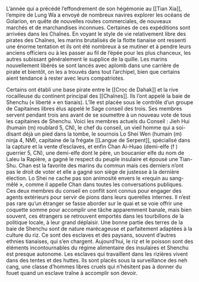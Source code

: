 L’année qui a précédé l’effondrement de son hégémonie au [[Tian Xia]], l’empire de Lung Wa a envoyé de nombreux navires explorer les océans de Golarion, en quête de nouvelles routes commerciales, de nouveaux marchés et de marchandises inconnues. Certaines de ces expéditions sont arrivées dans les Chaînes. En voyant le style de vie relativement libre des pirates des Chaînes, les marins brutalisés de la flotte tianaise ont ressenti une énorme tentation et ils ont été nombreux à se mutiner et à pendre leurs anciens officiers ou à les passer au fil de l’épée pour les plus chanceux, les autres subissant généralement le supplice de la quille. Les marins nouvellement libérés se sont lancés avec aplomb dans une carrière de pirate et bientôt, on les a trouvés dans tout l’archipel, bien que certains aient tendance à rester avec leurs compatriotes.

Certains ont établi une base pirate entre le [[Croc de Dahak]] et la rive rocailleuse du continent principal des [[Chaînes]]. Ils l’ont appelé la baie de Shenchu (« liberté » en tianais).
L’île est placée sous le contrôle d’un groupe de Capitaines libres élus appelé le Sage conseil des trois. Ses membres servent pendant trois ans avant de se soumettre à un nouveau vote de tous les capitaines de Shenchu. Voici les membres actuels du Conseil : Jieh Hui (humain (m) roublard 5, CN), le chef du conseil, un vieil homme qui a soi-disant déjà un pied dans la tombe, le sournois Lo Shei Wen (humain (m) ninja 4, NM), capitaine de la frégate [[Langue de Serpent]], spécialisé dans la capture et la vente d’esclaves, et enfin Chan Ai-Huao (demi-elfe (f ) guerrier 5, CN), une demi-elfe dont le père, un boucanier elfe du nom de Laleu la Rapière, a gagné le respect du peuple insulaire et épousé une Tian-Shu. Chan est la favorite des marins du commun mais ces derniers n’ont pas le droit de voter et elle a gagné son siège de justesse à la dernière élection. Lo Shei ne cache pas son animosité envers le «requin au sang-mêlé », comme il appelle Chan dans toutes les conversations publiques. Ces deux membres du conseil en conflit sont connus pour engager des agents extérieurs pour servir de pions dans leurs querelles internes. Il n’est pas rare qu’un étranger se fasse aborder sur le quai et se voie offrir une coquette somme pour accomplir une tâche apparemment banale, mais bien souvent, ces étrangers se retrouvent emportés dans les tourbillons de la politique locale, à leur grand déplaisir. 
Une bonne partie des terres de la baie de Shenchu sont de nature marécageuse et parfaitement adaptées à la culture du riz. Ce sont des esclaves et des paysans, souvent d’autres ethnies tianaises, qui s’en chargent. Aujourd’hui, le riz et le poisson sont des éléments incontournables du régime alimentaire des insulaires et Shenchu est presque autonome. Les esclaves qui travaillent dans les rizières vivent dans des tentes et des huttes. Ils sont placés sous la surveillance des neh cang, une classe d’hommes libres cruels qui n’hésitent pas à donner du fouet quand un esclave traîne à accomplir son devoir.
